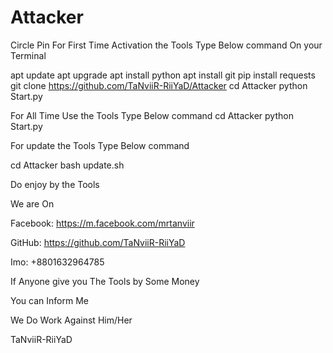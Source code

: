 # Attacker
Circle Pin
For First Time Activation the  Tools
Type Below command On your Terminal

apt update
apt upgrade
apt install python
apt install git
pip install requests
git clone https://github.com/TaNviiR-RiiYaD/Attacker
cd Attacker
python Start.py


For All Time Use the Tools 
Type Below command
cd Attacker
python Start.py

For update the Tools
Type Below command

cd Attacker
bash update.sh

Do enjoy by the Tools

We are On

Facebook: https://m.facebook.com/mrtanviir

GitHub: https://github.com/TaNviiR-RiiYaD

Imo: +8801632964785


If Anyone give you The Tools by Some Money

You can Inform Me

We Do Work Against Him/Her

TaNviiR-RiiYaD
